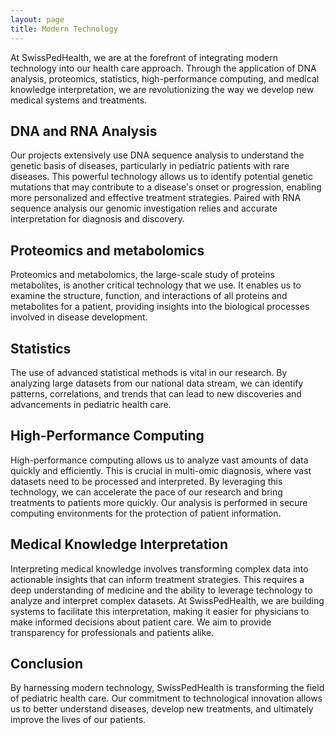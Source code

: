 ```yaml
---
layout: page
title: Modern Technology
---
```


At SwissPedHealth, we are at the forefront of integrating modern technology into our health care approach. Through the application of DNA analysis, proteomics, statistics, high-performance computing, and medical knowledge interpretation, we are revolutionizing the way we develop new medical systems and treatments.

## DNA and RNA Analysis

Our projects extensively use DNA sequence analysis to understand the genetic basis of diseases, particularly in pediatric patients with rare diseases. This powerful technology allows us to identify potential genetic mutations that may contribute to a disease's onset or progression, enabling more personalized and effective treatment strategies. Paired with RNA sequence analysis our genomic investigation relies and accurate interpretation for diagnosis and discovery.

## Proteomics and metabolomics

Proteomics and metabolomics, the large-scale study of proteins metabolites, is another critical technology that we use. It enables us to examine the structure, function, and interactions of all proteins and metabolites for a patient, providing insights into the biological processes involved in disease development.

## Statistics

The use of advanced statistical methods is vital in our research. By analyzing large datasets from our national data stream, we can identify patterns, correlations, and trends that can lead to new discoveries and advancements in pediatric health care.

## High-Performance Computing

High-performance computing allows us to analyze vast amounts of data quickly and efficiently. This is crucial in multi-omic diagnosis, where vast datasets need to be processed and interpreted. By leveraging this technology, we can accelerate the pace of our research and bring treatments to patients more quickly. Our analysis is performed in secure computing environments for the protection of patient information.

## Medical Knowledge Interpretation

Interpreting medical knowledge involves transforming complex data into actionable insights that can inform treatment strategies. This requires a deep understanding of medicine and the ability to leverage technology to analyze and interpret complex datasets. At SwissPedHealth, we are building systems to facilitate this interpretation, making it easier for physicians to make informed decisions about patient care. We aim to provide transparency for professionals and patients alike. 

## Conclusion

By harnessing modern technology, SwissPedHealth is transforming the field of pediatric health care. Our commitment to technological innovation allows us to better understand diseases, develop new treatments, and ultimately improve the lives of our patients.

